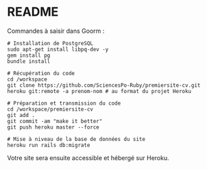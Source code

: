 # README

Commandes à saisir dans Goorm :
```
# Installation de PostgreSQL
sudo apt-get install libpq-dev -y
gem install pg
bundle install

# Récupération du code
cd /workspace
git clone https://github.com/SciencesPo-Ruby/premiersite-cv.git
heroku git:remote -a prenom-nom # au format du projet Heroku

# Préparation et transmission du code
cd /workspace/premiersite-cv
git add .
git commit -am "make it better"
git push heroku master --force

# Mise à niveau de la base de données du site
heroku run rails db:migrate
```

Votre site sera ensuite accessible et hébergé sur Heroku.
